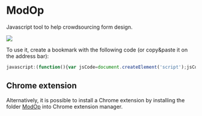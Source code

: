 # ModOp
Javascript tool to help crowdsourcing form design. 

![](out.gif)


To use it, create a bookmark with the following code (or copy&paste it on the address bar):
```javascript
javascript:(function(){var jsCode=document.createElement('script');jsCode.setAttribute('src','https://raw.githubusercontent.com/AlessandroChecco/ModOp/master/ModOp.js');document.body.appendChild(jsCode);}());
```

## Chrome extension
Alternatively, it is possible to install a Chrome extension by installing the folder [ModOp](ModOp) into Chrome extension manager.
